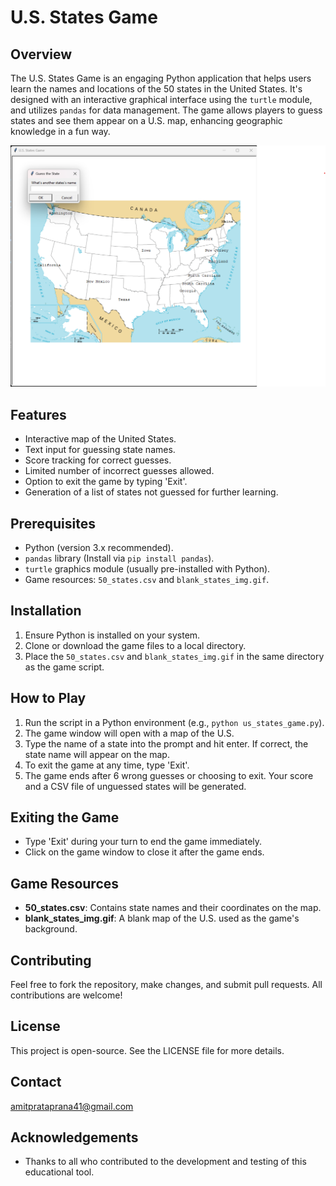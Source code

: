 # U.S. States Game

## Overview
The U.S. States Game is an engaging Python application that helps users learn the names and locations of the 50 states in the United States. It's designed with an interactive graphical interface using the `turtle` module, and utilizes `pandas` for data management. The game allows players to guess states and see them appear on a U.S. map, enhancing geographic knowledge in a fun way.

![U.S. States Game Screenshot](US_states_game.png)


## Features
- Interactive map of the United States.
- Text input for guessing state names.
- Score tracking for correct guesses.
- Limited number of incorrect guesses allowed.
- Option to exit the game by typing 'Exit'.
- Generation of a list of states not guessed for further learning.

## Prerequisites
- Python (version 3.x recommended).
- `pandas` library (Install via `pip install pandas`).
- `turtle` graphics module (usually pre-installed with Python).
- Game resources: `50_states.csv` and `blank_states_img.gif`.

## Installation
1. Ensure Python is installed on your system.
2. Clone or download the game files to a local directory.
3. Place the `50_states.csv` and `blank_states_img.gif` in the same directory as the game script.

## How to Play
1. Run the script in a Python environment (e.g., `python us_states_game.py`).
2. The game window will open with a map of the U.S.
3. Type the name of a state into the prompt and hit enter. If correct, the state name will appear on the map.
4. To exit the game at any time, type 'Exit'.
5. The game ends after 6 wrong guesses or choosing to exit. Your score and a CSV file of unguessed states will be generated.

## Exiting the Game
- Type 'Exit' during your turn to end the game immediately.
- Click on the game window to close it after the game ends.

## Game Resources
- **50_states.csv**: Contains state names and their coordinates on the map.
- **blank_states_img.gif**: A blank map of the U.S. used as the game's background.

## Contributing
Feel free to fork the repository, make changes, and submit pull requests. All contributions are welcome!

## License
This project is open-source. See the LICENSE file for more details.

## Contact
amitprataprana41@gmail.com

## Acknowledgements
- Thanks to all who contributed to the development and testing of this educational tool.

